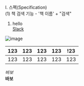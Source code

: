 I. 스펙(Specification)    
 (1) 책 검색 기능
    - '책 이름' + "검색"
1. hello  
[Slack]("https://elice-ssafy-seoul-7.slack.com/messages/DEVG2BZHT/convo/DEVG2BZHT-1545368003.000200/")

![image](https://user-images.githubusercontent.com/46038554/50328205-9bfd8700-0535-11e9-87ff-0ddfd975672c.png)

|123|123|123|123|!23|
|---|---|---|---|---|
|123|123|123|123|123|

*바보*  
__바보__
